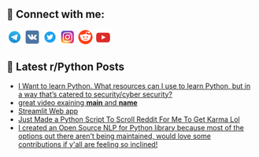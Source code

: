 ## 🔎 Connect with me:
[<img src="https://github.com/bullbesh/bullbesh/blob/main/images/Telegram.png" width="32" height="32" />](https://t.me/bullbesh)
[<img src="https://github.com/bullbesh/bullbesh/blob/main/images/VK.png" width="32" height="32" />](https://vk.com/bullbesh)
[<img src="https://github.com/bullbesh/bullbesh/blob/main/images/Twitter.png" width="32" height="32" />](https://twitter.com/bullbesh1)
[<img src="https://github.com/bullbesh/bullbesh/blob/main/images/Instagram.png" width="32" height="32" />](https://www.instagram.com/bullbesh)
[<img src="https://github.com/bullbesh/bullbesh/blob/main/images/Reddit.png" width="32" height="32" />](https://www.reddit.com/user/bullbesh)
[<img src="https://github.com/bullbesh/bullbesh/blob/main/images/YouTube.png" width="32" height="32" />](https://www.youtube.com/channel/UCtfjRs6uzgq5mfm8S06WTcg)

## 📕 Latest r/Python Posts
<!-- BLOG-POST-LIST:START -->
- [I Want to learn Python. What resources can I use to learn Python, but in a way that’s catered to security/cyber security?](https://www.reddit.com/r/Python/comments/x0z65i/i_want_to_learn_python_what_resources_can_i_use/)
- [great video exaining __main__ and __name__](https://www.reddit.com/r/Python/comments/x0z51k/great_video_exaining_main_and_name/)
- [Streamlit Web app](https://www.reddit.com/r/Python/comments/x0z0aq/streamlit_web_app/)
- [Just Made a Python Script To Scroll Reddit For Me To Get Karma Lol](https://www.reddit.com/r/Python/comments/x0xo2v/just_made_a_python_script_to_scroll_reddit_for_me/)
- [I created an Open Source NLP for Python library because most of the options out there aren&#39;t being maintained, would love some contributions if y&#39;all are feeling so inclined!](https://www.reddit.com/r/Python/comments/x0x43n/i_created_an_open_source_nlp_for_python_library/)
<!-- BLOG-POST-LIST:END -->
